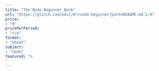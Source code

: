 ```yaml
---
title: "The Node Beginner Book"
url: "https://glitch.com/edit/#!/node-beginner?path=README.md:1:0"
price: 
- "0"
pricePerPeriod: 
- "n/a"
format: 
- "ebook"
subject: 
- "node"
featured: "n"
---
```

